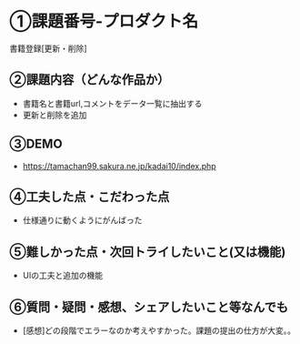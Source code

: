 # ①課題番号-プロダクト名

  書籍登録[更新・削除]

## ②課題内容（どんな作品か）

- 書籍名と書籍url,コメントをデータ一覧に抽出する
- 更新と削除を追加

## ③DEMO

- https://tamachan99.sakura.ne.jp/kadai10/index.php

## ④工夫した点・こだわった点

- 仕様通りに動くようにがんばった

## ⑤難しかった点・次回トライしたいこと(又は機能)

- UIの工夫と追加の機能

## ⑥質問・疑問・感想、シェアしたいこと等なんでも

- [感想]どの段階でエラーなのか考えやすかった。課題の提出の仕方が大変。。
